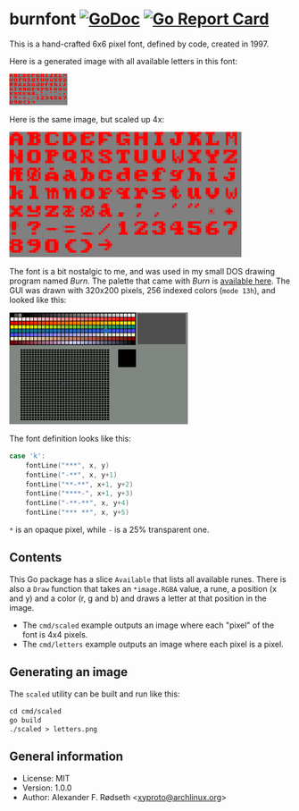 # burnfont [![GoDoc](https://godoc.org/github.com/xyproto/burnfont?status.svg)](http://godoc.org/github.com/xyproto/burnfont) [![Go Report Card](https://goreportcard.com/badge/github.com/xyproto/burnfont)](https://goreportcard.com/report/github.com/xyproto/burnfont)

This is a hand-crafted 6x6 pixel font, defined by code, created in 1997.

Here is a generated image with all available letters in this font:

![letters](img/letters.png)

Here is the same image, but scaled up 4x:

![scaled](img/scaled.png)

The font is a bit nostalgic to me, and was used in my small DOS drawing program named *Burn*. The palette that came with *Burn* is [available here](https://github.com/xyproto/burnpalette). The GUI was drawn with 320x200 pixels, 256 indexed colors (`mode 13h`), and looked like this:

![burn screenshot](img/burn.png)


The font definition looks like this:

```go
case 'k':
	fontLine("***", x, y)
	fontLine("-**", x, y+1)
	fontLine("**-**", x+1, y+2)
	fontLine("****-", x+1, y+3)
	fontLine("-**-**", x, y+4)
	fontLine("*** **", x, y+5)
```

`*` is an opaque pixel, while `-` is a 25% transparent one.

## Contents

This Go package has a slice `Available` that lists all available runes. There is also a `Draw` function that takes an `*image.RGBA` value, a rune, a position (x and y) and a color (r, g and b) and draws a letter at that position in the image.

* The `cmd/scaled` example outputs an image where each "pixel" of the font is 4x4 pixels.
* The `cmd/letters` example outputs an image where each pixel is a pixel.

## Generating an image

The `scaled` utility can be built and run like this:

    cd cmd/scaled
    go build
    ./scaled > letters.png

## General information

* License: MIT
* Version: 1.0.0
* Author: Alexander F. Rødseth &lt;xyproto@archlinux.org&gt;
